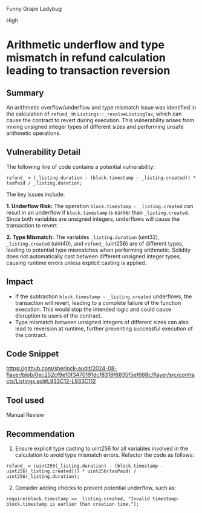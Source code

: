 Funny Grape Ladybug

High

# Arithmetic underflow and type mismatch in refund calculation leading to transaction reversion

## Summary
An arithmetic overflow/underflow and type mismatch issue was identified in the calculation of `refund_` in `Listings::_resolveListingTax`, which can cause the contract to revert during execution. This vulnerability arises from mixing unsigned integer types of different sizes and performing unsafe arithmetic operations.

## Vulnerability Detail
The following line of code contains a potential vulnerability:

```solidity
refund_ = (_listing.duration - (block.timestamp - _listing.created)) * taxPaid / _listing.duration;
```

The key issues include:

**1. Underflow Risk:** The operation `block.timestamp - _listing.created` can result in an underflow if `block.timestamp` is earlier than `_listing.created`. Since both variables are unsigned integers, underflows will cause the transaction to revert.

**2. Type Mismatch:** The variables `_listing.duration` (uint32), `_listing.created` (uint40), and `refund_` (uint256) are of different types, leading to potential type mismatches when performing arithmetic. Solidity does not automatically cast between different unsigned integer types, causing runtime errors unless explicit casting is applied.

## Impact
- If the subtraction `block.timestamp - _listing.created` underflows, the transaction will revert, leading to a complete failure of the function execution. This would stop the intended logic and could cause disruption to users of the contract.
- Type mismatch between unsigned integers of different sizes can also lead to reversion at runtime, further preventing successful execution of the contract.

## Code Snippet
https://github.com/sherlock-audit/2024-08-flayer/blob/0ec252cf9ef0f3470191dcf8318f6835f5ef688c/flayer/src/contracts/Listings.sol#L933C12-L933C112

## Tool used

Manual Review

## Recommendation
1. Ensure explicit type casting to uint256 for all variables involved in the calculation to avoid type mismatch errors. Refactor the code as follows:

```solidity
refund_ = (uint256(_listing.duration) - (block.timestamp - uint256(_listing.created))) * uint256(taxPaid) / uint256(_listing.duration);
```

2. Consider adding checks to prevent potential underflow, such as:

```solidity
require(block.timestamp >= _listing.created, "Invalid timestamp: block.timestamp is earlier than creation time.");
```